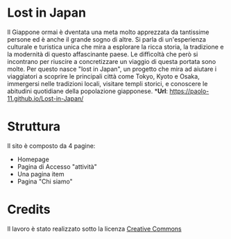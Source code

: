 # Lost in Japan
Il Giappone ormai è dventata una meta molto apprezzata da tantissime persone ed è anche il grande sogno di altre. Si parla di un'esperienza culturale e turistica unica che mira a esplorare la ricca storia, la tradizione e la modernità di questo affascinante paese. Le difficoltà che però si incontrano per riuscire a concretizzare un viaggio di questa portata sono molte. Per questo nasce "lost in Japan", un progetto che mira ad aiutare i viaggiatori a scoprire le principali città come Tokyo, Kyoto e Osaka, immergersi nelle tradizioni locali, visitare templi storici, e conoscere le abitudini quotidiane della popolazione giapponese.
***Url**: https://paolo-11.github.io/Lost-in-Japan/
# Struttura
Il sito è composto da 4 pagine:
* Homepage
* Pagina di Accesso "attività"
* Una pagina item
* Pagina "Chi siamo"
# Credits
Il lavoro è stato realizzato sotto la licenza [Creative Commons](https://creativecommons.org/)
